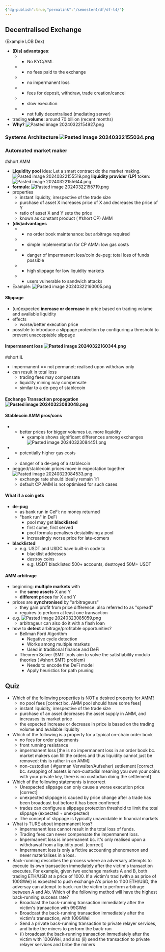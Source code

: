 ```yaml
---
{"dg-publish":true,"permalink":"/semester4/df/df-l4/"}
---
```


## Decentralised Exchange
(Example LOB Dex)
- **(Dis) advantages**:
	- + No KYC/AML
	- + no fees paid to the exchange
	- + no impermanent loss
	- - fees for deposit, withdraw, trade creation/cancel
	- - slow execution
	- - not fully decentralised (mediating server)
- trading **volume**: around 70 billion (recent months)
- **Why?** ![Pasted image 20240322154927.png](/img/user/Semester4/DF/attachments/Pasted%20image%2020240322154927.png)
### Systems Architecture ![Pasted image 20240322155034.png](/img/user/Semester4/DF/attachments/Pasted%20image%2020240322155034.png)
### Automated market maker
#short AMM
- **Liquidity pool** idea: Let a smart contract do the market making. ![Pasted image 20240322155519.png](/img/user/Semester4/DF/attachments/Pasted%20image%2020240322155519.png) **liquidity provider (LP)** token: ![Pasted image 20240322155644.png](/img/user/Semester4/DF/attachments/Pasted%20image%2020240322155644.png)
- **formula**: ![Pasted image 20240322155719.png](/img/user/Semester4/DF/attachments/Pasted%20image%2020240322155719.png)
- properties
	- instant liquidity, irrespective of the trade size
	- purchase of asset X increases price of X and decreases the price of Y
	- ratio of asset X and Y sets the price
	- known as constant product ( #short CP) AMM
- **(dis)advantages**
	- + no order book maintenance: but arbitrage required
	- + simple implementation for CP AMM: low gas costs
	- - danger of impermanent loss/coin de-peg: total loss of funds possible
	- - high slippage for low liquidity markets
	- - users vulnerable to sandwich attacks
- Example: ![Pasted image 20240322160005.png](/img/user/Semester4/DF/attachments/Pasted%20image%2020240322160005.png)
#### Slippage
- (un)expected **increase or decrease** in price based on trading volume and available liquidity
- effects
	- worse/better execution price
- possible to introduce a slippage protection by configuring a threshold to prevent unacceptable slippage
#### Impermanent loss ![Pasted image 20240322160344.png](/img/user/Semester4/DF/attachments/Pasted%20image%2020240322160344.png)
#short IL
- impermanent == not permanet: realised upon withdraw only
- can result in total loss
	- trading fees may compensate
	- liquidity mining may compensate
	- similar to a de-peg of stablecoin
#### Exchange Transaction propagation ![Pasted image 20240323083048.png](/img/user/Semester4/DF/attachments/Pasted%20image%2020240323083048.png)
#### Stablecoin AMM pros/cons
- + better prices for bigger volumes i.e. more liquidity 
	- example shows significant differences among exchanges ![Pasted image 20240323084451.png](/img/user/Semester4/DF/attachments/Pasted%20image%2020240323084451.png)
- - potentially higher gas costs
- - danger of a de-peg of a stablecoin
- pegged/stablecoin prices move in expectation together ![Pasted image 20240323084533.png](/img/user/Semester4/DF/attachments/Pasted%20image%2020240323084533.png)
	- exchange rate should ideally remain 1:1
	- default CP AMM is not optimised for such cases
#### What if a coin gets
- **de-pug**
	- as bank run in CeFi: no money returned
	- "bank run" in DeFi
		- pool may get **blacklisted**
		- first come, first served
		- pool formula penalises destabilising a pool
		- increasingly worse price for late-comers
- **blacklisted**
	- e.g. USDT and USDC have built-in code to
		- blacklist addresses
		- destroy coins
		- e.g. USDT blacklisted 500+ accounts, destroyed 50M+ USDT
#### AMM arbitrage
- beginning: **multiple markets** with 
	- the **same assets** X and Y
	- **different prices** for X and Y
- prices are **synchronised** by "arbitrageurs"
	- they gain profit from price difference: also referred to as "spread"
	- requires to perform at least one transaction
- e.g. ![Pasted image 20240323085059.png](/img/user/Semester4/DF/attachments/Pasted%20image%2020240323085059.png)
	- arbitrageur can also do it with a flash loan
- how to **detect** arbitrage/profitable opportunities?
	- Bellman Ford Algorithm
		- Negative cycle detection
		- Works among multiple markets
		- Used in traditional finance and DeFi
	- Theorem Solver (SMT tools aim to solve the satisfiability modulo theories ( #short SMT) problem)
		- Needs to encode the DeFi model
		- Apply heuristics for path pruning
## Quiz
- Which of the following properties is NOT a desired property for AMM?
	- no pool fees \[correct bc. AMM pool should have some fees]
	- instant liquidity, irrespective of the trade size
	- purchase of an asset decreases the asset supply in AMM, and increases its market price
	- the expected increase or decrease in price is based on the trading volume and available liquidity
- Which of the following is a property for a typical on-chain order book
	- no fees for order placements
	- front running resistance
	- impermanent loss \[the is no impermanent loss in an order book bc. market makers can fill the orders and thus liquidity cannot just be removed; this is rather in an AMM]
	- non-custodian ( #german Verwalter/Aufseher) settlement \[correct bc. swapping of assets is non-custodial meaning you own your coins with your private key, there is no custodian doing the settlement]
- Which of the following statements is incorrect
	- Unexpected slippage can only cause a worse execution price \[correct]
	- unexpected slippage is caused by price change after a trade has been broadcast but before it has been confirmed
	- trades can configure a slippage protection threshold to limit the total slippage (expected + unexpected)
	- The concept of slippage is typically unavoidable in financial markets
- What is TURE about impermanent loss?
	- impermanent loss cannot result in the total loss of funds.
	- Trading fees can never compensate the impermanent loss.
	- Impermanent loss is impermanent bc. it's only realised upon a withdrawal from a liquidity pool. \[correct]
	- Impermanent loss is only a fictive accounting phenomenon and never materialises in a loss.
- Back-running describes the process where an adversary attempts to execute its own transaction immediately after the victim's transaction executes. For example, given two exchange markets A and B, both trading ETH/USD at a price of 1000. If a victim's trad (with a as price of 100GWei) is expected to push exchange A's price to 1100 ETH/USD, the adversay can attempt to back-run the victim to perform arbitrage between A and Ab. Which of the following method will have the highest back-running success rate?
	- Broadcast the back-running transaction immediately after the victim's transaction with 99GWei
	- Broadcast the back-running transaction immediately after the victim's transaction, with 100GWei
	- Send a private back-running transaction to private relayer services, and bribe the miners to perform the back-run
	- (i) broadcast the back-running transaction immediately after the victim with 100GWei, and also (ii) send the transaction to private relayer services and bribe the miners